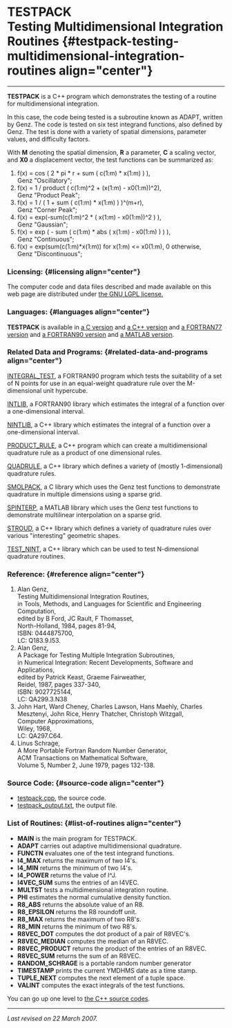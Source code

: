 TESTPACK\
Testing Multidimensional Integration Routines {#testpack-testing-multidimensional-integration-routines align="center"}
=============================================

------------------------------------------------------------------------

**TESTPACK** is a C++ program which demonstrates the testing of a
routine for multidimensional integration.

In this case, the code being tested is a subroutine known as ADAPT,
written by Genz. The code is tested on six test integrand functions,
also defined by Genz. The test is done with a variety of spatial
dimensions, parameter values, and difficulty factors.

With **M** denoting the spatial dimension, **R** a parameter, **C** a
scaling vector, and **X0** a displacement vector, the test functions can
be summarized as:

1.  f(x) = cos ( 2 \* pi \* r + sum ( c(1:m) \* x(1:m) ) ),\
    Genz "Oscillatory";
2.  f(x) = 1 / product ( c(1:m)\^2 + (x(1:m) - x0(1:m))\^2),\
    Genz "Product Peak";
3.  f(x) = 1 / ( 1 + sum ( c(1:m) \* x(1:m) ) )\^(m+r),\
    Genz "Corner Peak";
4.  f(x) = exp(-sum(c(1:m)\^2 \* ( x(1:m) - x0(1:m))\^2 ) ),\
    Genz "Gaussian";
5.  f(x) = exp ( - sum ( c(1:m) \* abs ( x(1:m) - x0(1:m) ) ) ),\
    Genz "Continuous";
6.  f(x) = exp(sum(c(1:m)\*x(1:m)) for x(1:m) &lt;= x0(1:m), 0
    otherwise,\
    Genz "Discontinuous";

### Licensing: {#licensing align="center"}

The computer code and data files described and made available on this
web page are distributed under [the GNU LGPL
license.](../../txt/gnu_lgpl.txt)

### Languages: {#languages align="center"}

**TESTPACK** is available in [a C
version](../../c_src/testpack/testpack.html) and [a C++
version](../../cpp_src/testpack/testpack.html) and [a FORTRAN77
version](../../f77_src/testpack/testpack.html) and [a FORTRAN90
version](../../f_src/testpack/testpack.html) and [a MATLAB
version](../../m_src/testpack/testpack.html).

### Related Data and Programs: {#related-data-and-programs align="center"}

[INTEGRAL\_TEST](../../f_src/integral_test/integral_test.html), a
FORTRAN90 program which tests the suitability of a set of N points for
use in an equal-weight quadrature rule over the M-dimensional unit
hypercube.

[INTLIB](../../f_src/intlib/intlib.html), a FORTRAN90 library which
estimates the integral of a function over a one-dimensional interval.

[NINTLIB](../../cpp_src/nintlib/nintlib.html), a C++ library which
estimates the integral of a function over a one-dimensional interval.

[PRODUCT\_RULE](../../cpp_src/product_rule/product_rule.html), a C++
program which can create a multidimensional quadrature rule as a product
of one dimensional rules.

[QUADRULE](../../cpp_src/quadrule/quadrule.html), a C++ library which
defines a variety of (mostly 1-dimensional) quadrature rules.

[SMOLPACK](../../c_src/smolpack/smolpack.html), a C library which uses
the Genz test functions to demonstrate quadrature in multiple dimensions
using a sparse grid.

[SPINTERP](../../m_src/spinterp/spinterp.html), a MATLAB library which
uses the Genz test functions to demonstrate multilinear interpolation on
a sparse grid.

[STROUD](../../cpp_src/stroud/stroud.html), a C++ library which defines
a variety of quadrature rules over various "interesting" geometric
shapes.

[TEST\_NINT](../../cpp_src/test_nint/test_nint.html), a C++ library
which can be used to test N-dimensional quadrature routines.

### Reference: {#reference align="center"}

1.  Alan Genz,\
    Testing Multidimensional Integration Routines,\
    in Tools, Methods, and Languages for Scientific and Engineering
    Computation,\
    edited by B Ford, JC Rault, F Thomasset,\
    North-Holland, 1984, pages 81-94,\
    ISBN: 0444875700,\
    LC: Q183.9.I53.
2.  Alan Genz,\
    A Package for Testing Multiple Integration Subroutines,\
    in Numerical Integration: Recent Developments, Software and
    Applications,\
    edited by Patrick Keast, Graeme Fairweather,\
    Reidel, 1987, pages 337-340,\
    ISBN: 9027725144,\
    LC: QA299.3.N38
3.  John Hart, Ward Cheney, Charles Lawson, Hans Maehly, Charles
    Mesztenyi, John Rice, Henry Thatcher, Christoph Witzgall,\
    Computer Approximations,\
    Wiley, 1968,\
    LC: QA297.C64.
4.  Linus Schrage,\
    A More Portable Fortran Random Number Generator,\
    ACM Transactions on Mathematical Software,\
    Volume 5, Number 2, June 1979, pages 132-138.

### Source Code: {#source-code align="center"}

-   [testpack.cpp](testpack.cpp), the source code.
-   [testpack\_output.txt](testpack_output.txt), the output file.

### List of Routines: {#list-of-routines align="center"}

-   **MAIN** is the main program for TESTPACK.
-   **ADAPT** carries out adaptive multidimensional quadrature.
-   **FUNCTN** evaluates one of the test integrand functions.
-   **I4\_MAX** returns the maximum of two I4's.
-   **I4\_MIN** returns the minimum of two I4's.
-   **I4\_POWER** returns the value of I\^J.
-   **I4VEC\_SUM** sums the entries of an I4VEC.
-   **MULTST** tests a multidimensional integration routine.
-   **PHI** estimates the normal cumulative density function.
-   **R8\_ABS** returns the absolute value of an R8.
-   **R8\_EPSILON** returns the R8 roundoff unit.
-   **R8\_MAX** returns the maximum of two R8's.
-   **R8\_MIN** returns the minimum of two R8's.
-   **R8VEC\_DOT** computes the dot product of a pair of R8VEC's.
-   **R8VEC\_MEDIAN** computes the median of an R8VEC.
-   **R8VEC\_PRODUCT** returns the product of the entries of an R8VEC.
-   **R8VEC\_SUM** returns the sum of an R8VEC.
-   **RANDOM\_SCHRAGE** is a portable random number generator
-   **TIMESTAMP** prints the current YMDHMS date as a time stamp.
-   **TUPLE\_NEXT** computes the next element of a tuple space.
-   **VALINT** computes the exact integrals of the test functions.

You can go up one level to [the C++ source codes](../cpp_src.html).

------------------------------------------------------------------------

*Last revised on 22 March 2007.*
